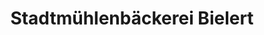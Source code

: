 ---
title: "Stadtmühlenbäckerei Bielert"
url: /rudolstadt/stadtmuehlenbaeckerei-bielert-gartenstrasse/
shop: Bäckerei
---
